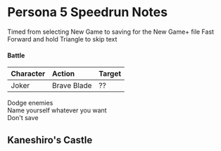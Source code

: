 # Persona 5 Speedrun Notes

Timed from selecting New Game to saving for the New Game+ file
Fast Forward and hold Triangle to skip text

#### Battle

| Character | Action | Target |
| :--       | :--    | :--    |
| Joker     | Brave Blade | ?? |

Dodge enemies  
Name yourself whatever you want  
Don't save  

## Kaneshiro's Castle

